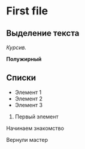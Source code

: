 # First file

## Выделение текста

*Курсив.*

**Полужирный**

## Списки

* Элемент 1
* Элемент 2
* Элемент 3

1. Первый элемент

Начинаем знакомство 

Вернули мастер
